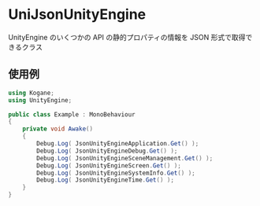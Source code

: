 # UniJsonUnityEngine

UnityEngine のいくつかの API の静的プロパティの情報を JSON 形式で取得できるクラス

## 使用例

```cs
using Kogane;
using UnityEngine;

public class Example : MonoBehaviour
{
    private void Awake()
    {
        Debug.Log( JsonUnityEngineApplication.Get() );
        Debug.Log( JsonUnityEngineDebug.Get() );
        Debug.Log( JsonUnityEngineSceneManagement.Get() );
        Debug.Log( JsonUnityEngineScreen.Get() );
        Debug.Log( JsonUnityEngineSystemInfo.Get() );
        Debug.Log( JsonUnityEngineTime.Get() );
    }
}
```
